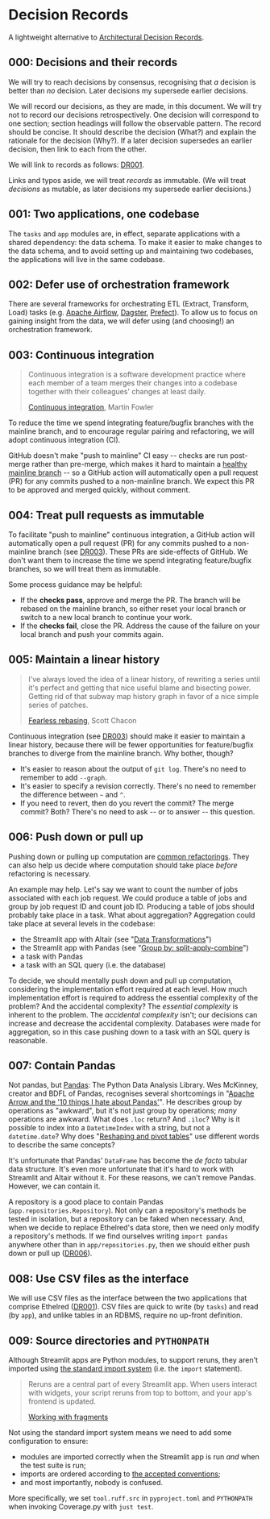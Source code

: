 # Decision Records

A lightweight alternative to [Architectural Decision Records][].

## 000: Decisions and their records

We will try to reach decisions by consensus,
recognising that *a* decision is better than *no* decision.
Later decisions my supersede earlier decisions.

We will record our decisions, as they are made, in this document.
We will try not to record our decisions retrospectively.
One decision will correspond to one section;
section headings will follow the observable pattern.
The record should be concise.
It should describe the decision (What?)
and explain the rationale for the decision (Why?).
If a later decision supersedes an earlier decision,
then link to each from the other.

We will link to records as follows:
[DR001](#001-two-applications-one-codebase).

Links and typos aside,
we will treat *records* as immutable.
(We will treat *decisions* as mutable, as later decisions my supersede earlier decisions.)

## 001: Two applications, one codebase

The `tasks` and `app` modules are, in effect,
separate applications with a shared dependency: the data schema.
To make it easier to make changes to the data schema,
and to avoid setting up and maintaining two codebases,
the applications will live in the same codebase.

## 002: Defer use of orchestration framework

There are several frameworks for orchestrating ETL (Extract, Transform, Load) tasks
(e.g. [Apache Airflow][], [Dagster][], [Prefect][]).
To allow us to focus on gaining insight from the data,
we will defer using (and choosing!) an orchestration framework.

## 003: Continuous integration

> Continuous integration is a software development practice where each member of a team merges their changes into a codebase together with their colleagues' changes at least daily.
>
> [Continuous integration][], Martin Fowler

To reduce the time we spend integrating feature/bugfix branches with the mainline branch,
and to encourage regular pairing and refactoring,
we will adopt continuous integration (CI).

GitHub doesn't make "push to mainline" CI easy
-- checks are run post-merge rather than pre-merge,
which makes it hard to maintain a [healthy mainline branch][1] --
so a GitHub action will automatically open a pull request (PR) for any commits pushed to a non-mainline branch.
We expect this PR to be approved and merged quickly, without comment.

## 004: Treat pull requests as immutable

To facilitate "push to mainline" continuous integration,
a GitHub action will automatically open a pull request (PR) for any commits pushed to a non-mainline branch (see [DR003](#003-continuous-integration)).
These PRs are side-effects of GitHub.
We don't want them to increase the time we spend integrating feature/bugfix branches,
so we will treat them as immutable.

Some process guidance may be helpful:

* If the **checks pass**, approve and merge the PR.
  The branch will be rebased on the mainline branch,
  so either reset your local branch or switch to a new local branch to continue your work.
* If the **checks fail**, close the PR.
  Address the cause of the failure on your local branch and push your commits again.

## 005: Maintain a linear history

> I've always loved the idea of a linear history,
> of rewriting a series until it's perfect
> and getting that nice useful blame and bisecting power.
> Getting rid of that subway map history graph in favor of a nice simple series of patches.
>
> [Fearless rebasing][], Scott Chacon

Continuous integration (see [DR003](#003-continuous-integration)) should make it easier to maintain a linear history,
because there will be fewer opportunities for feature/bugfix branches to diverge from the mainline branch.
Why bother, though?

* It's easier to reason about the output of `git log`.
  There's no need to remember to add `--graph`.
* It's easier to specify a revision correctly.
  There's no need to remember the difference between `~` and `^`.
* If you need to revert, then do you revert the commit?
  The merge commit?
  Both?
  There's no need to ask -- or to answer -- this question.

## 006: Push down or pull up

Pushing down or pulling up computation are [common refactorings][2].
They can also help us decide where computation should take place *before* refactoring is necessary.

An example may help.
Let's say we want to count the number of jobs associated with each job request.
We could produce a table of jobs
and group by job request ID and count job ID.
Producing a table of jobs should probably take place in a task.
What about aggregation?
Aggregation could take place at several levels in the codebase:

* the Streamlit app with Altair (see "[Data Transformations][]")
* the Streamlit app with Pandas (see "[Group by: split-apply-combine][]")
* a task with Pandas
* a task with an SQL query (i.e. the database)

To decide,
we should mentally push down and pull up computation,
considering the implementation effort required at each level.
How much implementation effort is required to address the essential complexity of the problem?
And the accidental complexity?
The *essential complexity* is inherent to the problem.
The *accidental complexity* isn't;
our decisions can increase and decrease the accidental complexity.
Databases were made for aggregation,
so in this case pushing down to a task with an SQL query is reasonable.

## 007: Contain Pandas

Not pandas, but [Pandas][]: The Python Data Analysis Library.
Wes McKinney,
creator and BDFL of Pandas,
recognises several shortcomings in "[Apache Arrow and the '10 things I hate about Pandas'][3]".
He describes group by operations as "awkward",
but it's not just group by operations;
*many* operations are awkward.
What does `.loc` return?
And `.iloc`?
Why is it possible to index into a `DatetimeIndex` with a string,
but not a `datetime.date`?
Why does "[Reshaping and pivot tables][]" use different words to describe the same concepts?

It's unfortunate that Pandas' `DataFrame` has become the *de facto* tabular data structure.
It's even more unfortunate that it's hard to work with Streamlit and Altair without it.
For these reasons, we can't remove Pandas.
However, we can contain it.

A repository is a good place to contain Pandas (`app.repositories.Repository`).
Not only can a repository's methods be tested in isolation,
but a repository can be faked when necessary.
And, when we decide to replace Ethelred's data store,
then we need only modify a repository's methods.
If we find ourselves writing `import pandas` anywhere other than in `app/repositories.py`,
then we should either push down or pull up ([DR006](#006-push-down-or-pull-up)).

## 008: Use CSV files as the interface

We will use CSV files as the interface between the two applications that comprise Ethelred ([DR001](#001-two-applications-one-codebase)).
CSV files are quick to write (by `tasks`) and read (by `app`),
and unlike tables in an RDBMS,
require no up-front definition.

## 009: Source directories and `PYTHONPATH`

Although Streamlit apps are Python modules,
to support reruns,
they aren't imported using [the standard import system][4] (i.e. the `import` statement).

> Reruns are a central part of every Streamlit app.
> When users interact with widgets,
> your script reruns from top to bottom,
> and your app's frontend is updated.
>
> [Working with fragments][]

Not using the standard import system means we need to add some configuration to ensure:

* modules are imported correctly when the Streamlit app is run *and* when the test suite is run;
* imports are ordered according to [the accepted conventions][5];
* and most importantly, nobody is confused.

More specifically,
we set `tool.ruff.src` in `pyproject.toml`
and `PYTHONPATH` when invoking Coverage.py with `just test`.

[1]: https://martinfowler.com/articles/branching-patterns.html#healthy-branch
[2]: https://refactoring.com/catalog/
[3]: https://wesmckinney.com/blog/apache-arrow-pandas-internals/
[4]: https://docs.python.org/3.12/reference/import.html
[5]: https://docs.astral.sh/ruff/settings/#lint_isort_section-order
[Apache Airflow]: https://airflow.apache.org/
[Architectural Decision Records]: https://adr.github.io/
[Continuous Integration]: https://martinfowler.com/articles/continuousIntegration.html
[Dagster]: https://dagster.io/
[Data Transformations]: https://altair-viz.github.io/user_guide/transform/index.html
[Fearless rebasing]: https://blog.gitbutler.com/fearless-rebasing/
[Group by: split-apply-combine]: https://pandas.pydata.org/pandas-docs/stable/user_guide/groupby.html
[Pandas]: https://pandas.pydata.org/
[Prefect]: https://www.prefect.io/
[Reshaping and pivot tables]: https://pandas.pydata.org/pandas-docs/stable/user_guide/reshaping.html
[Working with fragments]: https://docs.streamlit.io/develop/concepts/architecture/fragments
